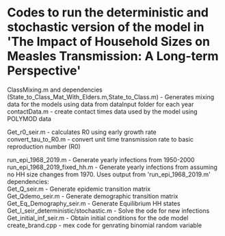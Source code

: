 # Codes to run the deterministic and stochastic version of the model in 'The Impact of Household Sizes on Measles Transmission: A Long-term Perspective'
ClassMixing.m and dependencies (State_to_Class_Mat_With_Elders.m,State_to_Class.m) - Generates mixing data for the models using data from dataInput folder for each year<br>
contactData.m - create contact times data used by the model using POLYMOD data<br>

Get_r0_seir.m - calculates R0 using early growth rate<br>
convert_tau_to_R0.m - convert unit time transmission rate to basic reproduction number (R0)<br>

run_epi_1968_2019.m - Generate yearly infections from 1950-2000<br>
run_epi_1968_2019_fixed_hh.m - Generate yearly infections from assuming no HH size changes from 1970. Uses output from 'run_epi_1968_2019.m'<br>
dependencies:<br>
Get_Q_seir.m - Generate epidemic transition matrix<br>
Get_Qdemo_seir.m - Generate demographic transition matrix<br>
Get_Eq_Demography_seir.m - Generate Equilibrium HH states<br>
Get_I_seir_deterministic/stochastic.m - Solve the ode for new infections<br>
Get_initial_inf_seir.m - Obtain initial conditions for the ode model<br>
create_brand.cpp - mex code for genrating binomial random variable <br>
